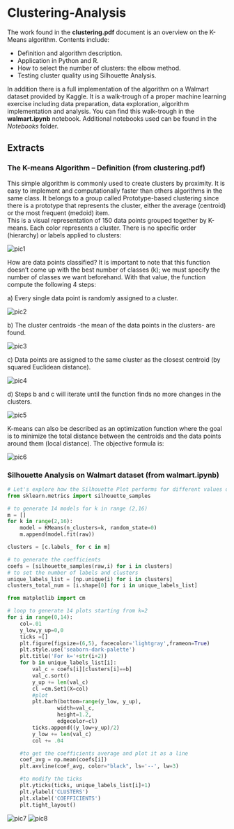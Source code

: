 # Clustering-Analysis

The work found in the **clustering.pdf** document is an overview on the K-Means algorithm. Contents include:

- Definition and algorithm description.
- Application in Python and R.
- How to select the number of clusters: the elbow method.
- Testing cluster quality using Silhouette Analysis.

In addition there is a full implementation of the algorithm on a Walmart dataset provided by Kaggle. It is a walk-trough of a proper machine learning exercise including data preparation, data exploration, algorithm implementation and analysis. You can find this walk-trough in the **walmart.ipynb** notebook. Additional notebooks used can be found in the *Notebooks* folder.

## Extracts 

### The K-means Algorithm – Definition (from clustering.pdf)

This simple algorithm is commonly used to create clusters by proximity. It is easy to implement
and computationally faster than others algorithms in the same class. It belongs to a group called
Prototype-based clustering since there is a prototype that represents the cluster, either the average
(centroid) or the most frequent (medoid) item.  
This is a visual representation of 150 data points grouped together by K-means. Each color
represents a cluster. There is no specific order (hierarchy) or labels applied to clusters:

![pic1](https://github.com/PyAntony/Clustering-Analysis/blob/master/images/pic1.png)

How are data points classified? It is important to note that this function doesn’t come up with
the best number of classes (k); we must specify the number of classes we want beforehand. With that
value, the function compute the following 4 steps:

a) Every single data point is randomly assigned to a cluster.

![pic2](https://github.com/PyAntony/Clustering-Analysis/blob/master/images/pic2.png)

b) The cluster centroids -the mean of the data points in the clusters- are found.

![pic3](https://github.com/PyAntony/Clustering-Analysis/blob/master/images/pic3.png)

c) Data points are assigned to the same cluster as the closest centroid (by squared Euclidean distance).

![pic4](https://github.com/PyAntony/Clustering-Analysis/blob/master/images/pic4.png)

d) Steps b and c will iterate until the function finds no more changes in the clusters.

![pic5](https://github.com/PyAntony/Clustering-Analysis/blob/master/images/pic5.png)

K-means can also be described as an optimization function where the goal is to minimize the
total distance between the centroids and the data points around them (local distance). The objective
formula is:

![pic6](https://github.com/PyAntony/Clustering-Analysis/blob/master/images/pic6.png)

### Silhouette Analysis on Walmart dataset (from walmart.ipynb)


```python
# Let's explore how the Silhouette Plot performs for different values of k 
from sklearn.metrics import silhouette_samples

# to generate 14 models for k in range (2,16)
m = []
for k in range(2,16):
    model = KMeans(n_clusters=k, random_state=0)
    m.append(model.fit(raw))

clusters = [c.labels_ for c in m]

# to generate the coefficients
coefs = [silhouette_samples(raw,i) for i in clusters]
# to set the number of labels and clusters
unique_labels_list = [np.unique(i) for i in clusters]
clusters_total_num = [i.shape[0] for i in unique_labels_list]

from matplotlib import cm

# loop to generate 14 plots starting from k=2
for i in range(0,14):
    col=.01
    y_low,y_up=0,0 
    ticks =[]
    plt.figure(figsize=(6,5), facecolor='lightgray',frameon=True)
    plt.style.use('seaborn-dark-palette')
    plt.title('For k='+str(i+2))
    for b in unique_labels_list[i]:        
        val_c = coefs[i][clusters[i]==b]
        val_c.sort()
        y_up += len(val_c)
        cl =cm.Set1(X=col)        
        #plot
        plt.barh(bottom=range(y_low, y_up), 
                width=val_c, 
                height=1.2,
                edgecolor=cl)
        ticks.append((y_low+y_up)/2)
        y_low += len(val_c)
        col += .04

    #to get the coefficients average and plot it as a line    
    coef_avg = np.mean(coefs[i]) 
    plt.axvline(coef_avg, color="black", ls='--', lw=3)

    #to modify the ticks
    plt.yticks(ticks, unique_labels_list[i]+1)
    plt.ylabel('CLUSTERS')
    plt.xlabel('COEFFICIENTS')
    plt.tight_layout()
```

![pic7](https://github.com/PyAntony/Clustering-Analysis/blob/master/images/pn1.png)
![pic8](https://github.com/PyAntony/Clustering-Analysis/blob/master/images/pn2.png)



	


     



 
